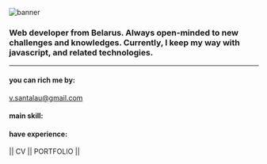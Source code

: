 ![banner](https://user-images.githubusercontent.com/48533255/131469609-327cf90d-4d20-4700-93b7-cc6e86a7c7f5.jpg)

### Web developer from Belarus. Always open-minded to new challenges and knowledges. Currently, I keep my way with javascript, and related technologies.
***

 #### you can rich me by:

<v.santalau@gmail.com>

#### main skill:

#### have experience:

|| CV || PORTFOLIO ||






